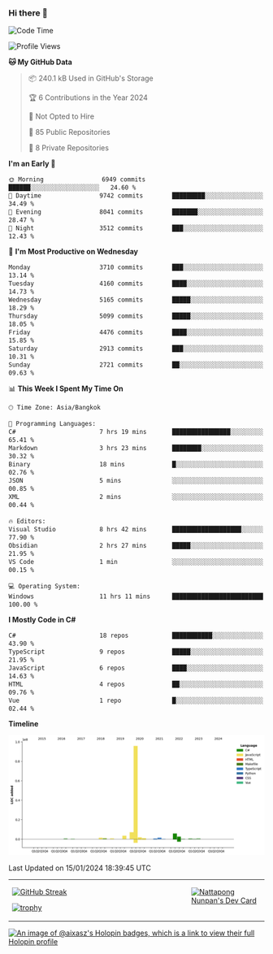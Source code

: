 ### Hi there 👋

<!--START_SECTION:waka-->
![Code Time](http://img.shields.io/badge/Code%20Time-1%2C364%20hrs%203%20mins-blue)

![Profile Views](http://img.shields.io/badge/Profile%20Views-0-blue)

**🐱 My GitHub Data** 

> 📦 240.1 kB Used in GitHub's Storage 
 > 
> 🏆 6 Contributions in the Year 2024
 > 
> 🚫 Not Opted to Hire
 > 
> 📜 85 Public Repositories 
 > 
> 🔑 8 Private Repositories 
 > 
**I'm an Early 🐤** 

```text
🌞 Morning                6949 commits        ██████░░░░░░░░░░░░░░░░░░░   24.60 % 
🌆 Daytime                9742 commits        █████████░░░░░░░░░░░░░░░░   34.49 % 
🌃 Evening                8041 commits        ███████░░░░░░░░░░░░░░░░░░   28.47 % 
🌙 Night                  3512 commits        ███░░░░░░░░░░░░░░░░░░░░░░   12.43 % 
```
📅 **I'm Most Productive on Wednesday** 

```text
Monday                   3710 commits        ███░░░░░░░░░░░░░░░░░░░░░░   13.14 % 
Tuesday                  4160 commits        ████░░░░░░░░░░░░░░░░░░░░░   14.73 % 
Wednesday                5165 commits        █████░░░░░░░░░░░░░░░░░░░░   18.29 % 
Thursday                 5099 commits        █████░░░░░░░░░░░░░░░░░░░░   18.05 % 
Friday                   4476 commits        ████░░░░░░░░░░░░░░░░░░░░░   15.85 % 
Saturday                 2913 commits        ███░░░░░░░░░░░░░░░░░░░░░░   10.31 % 
Sunday                   2721 commits        ██░░░░░░░░░░░░░░░░░░░░░░░   09.63 % 
```


📊 **This Week I Spent My Time On** 

```text
🕑︎ Time Zone: Asia/Bangkok

💬 Programming Languages: 
C#                       7 hrs 19 mins       ████████████████░░░░░░░░░   65.41 % 
Markdown                 3 hrs 23 mins       ████████░░░░░░░░░░░░░░░░░   30.32 % 
Binary                   18 mins             █░░░░░░░░░░░░░░░░░░░░░░░░   02.76 % 
JSON                     5 mins              ░░░░░░░░░░░░░░░░░░░░░░░░░   00.85 % 
XML                      2 mins              ░░░░░░░░░░░░░░░░░░░░░░░░░   00.44 % 

🔥 Editors: 
Visual Studio            8 hrs 42 mins       ███████████████████░░░░░░   77.90 % 
Obsidian                 2 hrs 27 mins       █████░░░░░░░░░░░░░░░░░░░░   21.95 % 
VS Code                  1 min               ░░░░░░░░░░░░░░░░░░░░░░░░░   00.15 % 

💻 Operating System: 
Windows                  11 hrs 11 mins      █████████████████████████   100.00 % 
```

**I Mostly Code in C#** 

```text
C#                       18 repos            ███████████░░░░░░░░░░░░░░   43.90 % 
TypeScript               9 repos             █████░░░░░░░░░░░░░░░░░░░░   21.95 % 
JavaScript               6 repos             ████░░░░░░░░░░░░░░░░░░░░░   14.63 % 
HTML                     4 repos             ██░░░░░░░░░░░░░░░░░░░░░░░   09.76 % 
Vue                      1 repo              █░░░░░░░░░░░░░░░░░░░░░░░░   02.44 % 
```



**Timeline**

![Lines of Code chart](https://raw.githubusercontent.com/aixasz/aixasz/main/assets/bar_graph.png)


 Last Updated on 15/01/2024 18:39:45 UTC
<!--END_SECTION:waka-->

<table>
<tr>
<td width="70%" valign="top">
 
 [![GitHub Streak](http://github-readme-streak-stats.herokuapp.com?user=aixasz&theme=github-dark&hide_border=true&date_format=%5BY%20%5DM%20j)](https://git.io/streak-stats)

 [![trophy](https://github-profile-trophy.vercel.app/?username=aixasz&theme=onedark)](https://github.com/ryo-ma/github-profile-trophy)
 </td>
<td width="30%" valign="top">
 
<a href="https://app.daily.dev/aixasz"><img src="https://api.daily.dev/devcards/403207936e6547c9a85ea449e9f3abe8.png?r=re8" alt="Nattapong Nunpan's Dev Card"/></a>

 </td>
</tr>
</table>

[![An image of @aixasz's Holopin badges, which is a link to view their full Holopin profile](https://holopin.me/aixasz)](https://holopin.io/@aixasz)
 
